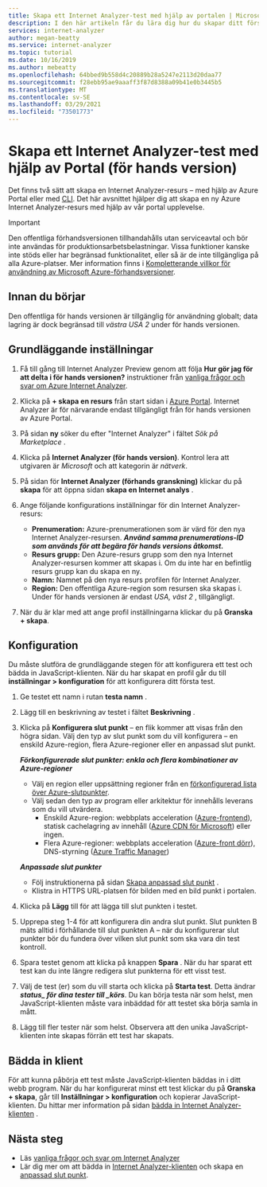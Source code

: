 ```yaml
---
title: Skapa ett Internet Analyzer-test med hjälp av portalen | Microsoft Docs
description: I den här artikeln får du lära dig hur du skapar ditt första test för Internet analys.
services: internet-analyzer
author: megan-beatty
ms.service: internet-analyzer
ms.topic: tutorial
ms.date: 10/16/2019
ms.author: mebeatty
ms.openlocfilehash: 64bbed9b558d4c20889b28a5247e2113d20daa77
ms.sourcegitcommit: f28ebb95ae9aaaff3f87d8388a09b41e0b3445b5
ms.translationtype: MT
ms.contentlocale: sv-SE
ms.lasthandoff: 03/29/2021
ms.locfileid: "73501773"
---
```

# <a name="create-an-internet-analyzer-test-using-portal-preview"></a>Skapa ett Internet Analyzer-test med hjälp av Portal (för hands version)

Det finns två sätt att skapa en Internet Analyzer-resurs – med hjälp av Azure Portal eller med [CLI](internet-analyzer-cli.md). Det här avsnittet hjälper dig att skapa en ny Azure Internet Analyzer-resurs med hjälp av vår portal upplevelse.

> [!IMPORTANT]
> Den offentliga förhandsversionen tillhandahålls utan serviceavtal och bör inte användas för produktionsarbetsbelastningar. Vissa funktioner kanske inte stöds eller har begränsad funktionalitet, eller så är de inte tillgängliga på alla Azure-platser. Mer information finns i [Kompletterande villkor för användning av Microsoft Azure-förhandsversioner](https://azure.microsoft.com/support/legal/preview-supplemental-terms/).
>

## <a name="before-you-begin"></a>Innan du börjar

Den offentliga för hands versionen är tillgänglig för användning globalt; data lagring är dock begränsad till *västra USA 2* under för hands versionen.

## <a name="basics"></a>Grundläggande inställningar

1. Få till gång till Internet Analyzer Preview genom att följa **Hur gör jag för att delta i för hands versionen?** instruktioner från [vanliga frågor och svar om Azure Internet Analyzer](internet-analyzer-faq.md).
2. Klicka på **+ skapa en resurs** från start sidan i [Azure Portal](https://preview.portal.azure.com). Internet Analyzer är för närvarande endast tillgängligt från för hands versionen av Azure Portal.
3. På sidan **ny** söker du efter "Internet Analyzer" i fältet *Sök på Marketplace* .
4. Klicka på **Internet Analyzer (för hands version)**. Kontrol lera att utgivaren är *Microsoft* och att kategorin är *nätverk*.
5. På sidan för **Internet Analyzer (förhands granskning)** klickar du på **skapa** för att öppna sidan **skapa en Internet analys** .
6. Ange följande konfigurations inställningar för din Internet Analyzer-resurs:

    * **Prenumeration:** Azure-prenumerationen som är värd för den nya Internet Analyzer-resursen. **_Använd samma prenumerations-ID som används för att begära för hands versions åtkomst._**
    * **Resurs grupp:** Den Azure-resurs grupp som den nya Internet Analyzer-resursen kommer att skapas i. Om du inte har en befintlig resurs grupp kan du skapa en ny.
    * **Namn:** Namnet på den nya resurs profilen för Internet Analyzer.
    * **Region:** Den offentliga Azure-region som resursen ska skapas i. Under för hands versionen är endast *USA, väst 2* , tillgängligt.

7. När du är klar med att ange profil inställningarna klickar du på **Granska + skapa**.

## <a name="configuration"></a>Konfiguration

Du måste slutföra de grundläggande stegen för att konfigurera ett test och bädda in JavaScript-klienten. När du har skapat en profil går du till **inställningar > konfiguration** för att konfigurera ditt första test.

1. Ge testet ett namn i rutan **testa namn** .
2. Lägg till en beskrivning av testet i fältet **Beskrivning** .
3. Klicka på **Konfigurera slut punkt** – en flik kommer att visas från den högra sidan. Välj den typ av slut punkt som du vill konfigurera – en enskild Azure-region, flera Azure-regioner eller en anpassad slut punkt.

    >
    ***Förkonfigurerade slut punkter: enkla och flera kombinationer av Azure-regioner***
    * Välj en region eller uppsättning regioner från en [förkonfigurerad lista över Azure-slutpunkter](internet-analyzer-faq.md).
    * Välj sedan den typ av program eller arkitektur för innehålls leverans som du vill utvärdera.
        * Enskild Azure-region: webbplats acceleration ([Azure-frontend](https://azure.microsoft.com/services/frontdoor/)), statisk cachelagring av innehåll ([Azure CDN för Microsoft](https://azure.microsoft.com/services/cdn/)) eller ingen.
        * Flera Azure-regioner: webbplats acceleration ([Azure-front dörr](https://azure.microsoft.com/services/frontdoor/)), DNS-styrning ([Azure Traffic Manager](https://azure.microsoft.com/services/traffic-manager/))  

    ***Anpassade slut punkter***
    * Följ instruktionerna på sidan [Skapa anpassad slut punkt](internet-analyzer-custom-endpoint.md) .
    * Klistra in HTTPS URL-platsen för bilden med en bild punkt i portalen.
    >

4. Klicka på **Lägg** till för att lägga till slut punkten i testet.
5. Upprepa steg 1-4 för att konfigurera din andra slut punkt. Slut punkten B mäts alltid i förhållande till slut punkten A – när du konfigurerar slut punkter bör du fundera över vilken slut punkt som ska vara din test kontroll.
6. Spara testet genom att klicka på knappen **Spara** . När du har sparat ett test kan du inte längre redigera slut punkterna för ett visst test.
7. Välj de test (er) som du vill starta och klicka på **Starta test**. Detta ändrar **_status_*_ för dina tester till _*_körs_**. Du kan börja testa när som helst, men JavaScript-klienten måste vara inbäddad för att testet ska börja samla in mått.
8. Lägg till fler tester när som helst. Observera att den unika JavaScript-klienten inte skapas förrän ett test har skapats.

## <a name="embed-client"></a>Bädda in klient

För att kunna påbörja ett test måste JavaScript-klienten bäddas in i ditt webb program. När du har konfigurerat minst ett test klickar du på **Granska + skapa**, går till **Inställningar > konfiguration** och kopierar JavaScript-klienten. Du hittar mer information på sidan [bädda in Internet Analyzer-klienten](internet-analyzer-embed-client.md) .  

## <a name="next-steps"></a>Nästa steg

* Läs [vanliga frågor och svar om Internet Analyzer](internet-analyzer-faq.md)
* Lär dig mer om att bädda in [Internet Analyzer-klienten](internet-analyzer-embed-client.md) och skapa en [anpassad slut punkt](internet-analyzer-custom-endpoint.md).
